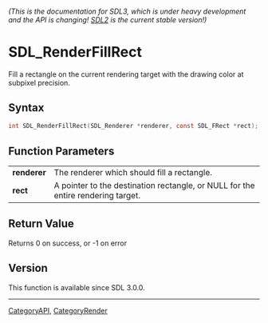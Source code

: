 ###### (This is the documentation for SDL3, which is under heavy development and the API is changing! [SDL2](https://wiki.libsdl.org/SDL2/) is the current stable version!)
# SDL_RenderFillRect

Fill a rectangle on the current rendering target with the drawing color at subpixel precision.

## Syntax

```c
int SDL_RenderFillRect(SDL_Renderer *renderer, const SDL_FRect *rect);

```

## Function Parameters

|                  |                                                                                  |
| ---------------- | -------------------------------------------------------------------------------- |
| **renderer**     | The renderer which should fill a rectangle.                                      |
| **rect**         | A pointer to the destination rectangle, or NULL for the entire rendering target. |

## Return Value

Returns 0 on success, or -1 on error

## Version

This function is available since SDL 3.0.0.

----
[CategoryAPI](CategoryAPI), [CategoryRender](CategoryRender)

